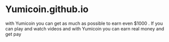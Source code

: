 # Yumicoin.github.io
with Yumicoin you can get as much as possible to earn even $1000 . If you can play and watch videos and with Yumicoin you can earn real money and get pay
